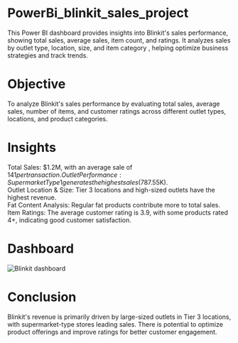# PowerBi_blinkit_sales_project
This Power BI dashboard provides insights into Blinkit's sales performance, showing total sales, average sales, item count, and ratings. It analyzes sales by outlet type, location, size, and item category , helping optimize business strategies and track trends.
# Objective 
To analyze Blinkit's sales performance by evaluating total sales, average sales, number of items, and customer ratings across different outlet types, locations, and product categories.  

# Insights
Total Sales: $1.2M, with an average sale of $141 per transaction.  
Outlet Performance: Supermarket Type 1 generates the highest sales ($787.55K).  
Outlet Location & Size: Tier 3 locations and high-sized outlets have the highest revenue.  
Fat Content Analysis: Regular fat products contribute more to total sales.  
Item Ratings: The average customer rating is 3.9, with some products rated 4+, indicating good customer satisfaction.  
# Dashboard
![Blinkit dashboard](https://github.com/user-attachments/assets/cf6973ac-24d2-4baa-9395-29cde6fad24f)

# Conclusion 
Blinkit's revenue is primarily driven by large-sized outlets in Tier 3 locations, with supermarket-type stores leading sales. There is potential to optimize product offerings and improve ratings for better customer engagement.
